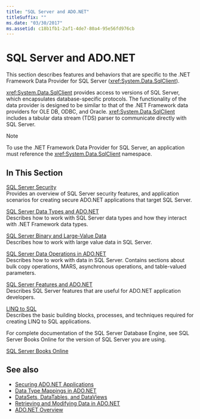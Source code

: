 ```yaml
---
title: "SQL Server and ADO.NET"
titleSuffix: ""
ms.date: "03/30/2017"
ms.assetid: c18b1fb1-2af1-4de7-80a4-95e56fd976cb
---
```

# SQL Server and ADO.NET
This section describes features and behaviors that are specific to the .NET Framework Data Provider for SQL Server (<xref:System.Data.SqlClient>).  
  
 <xref:System.Data.SqlClient> provides access to versions of SQL Server, which encapsulates database-specific protocols. The functionality of the data provider is designed to be similar to that of the .NET Framework data providers for OLE DB, ODBC, and Oracle. <xref:System.Data.SqlClient> includes a tabular data stream (TDS) parser to communicate directly with SQL Server.  
  
> [!NOTE]
> To use the .NET Framework Data Provider for SQL Server, an application must reference the <xref:System.Data.SqlClient> namespace.  
  
## In This Section  
 [SQL Server Security](sql-server-security.md)  
 Provides an overview of SQL Server security features, and application scenarios for creating secure ADO.NET applications that target SQL Server.  
  
 [SQL Server Data Types and ADO.NET](sql-server-data-types.md)  
 Describes how to work with SQL Server data types and how they interact with .NET Framework data types.  
  
 [SQL Server Binary and Large-Value Data](sql-server-binary-and-large-value-data.md)  
 Describes how to work with large value data in SQL Server.  
  
 [SQL Server Data Operations in ADO.NET](sql-server-data-operations.md)  
 Describes how to work with data in SQL Server. Contains sections about bulk copy operations, MARS, asynchronous operations, and table-valued parameters.  
  
 [SQL Server Features and ADO.NET](sql-server-features-and-adonet.md)  
 Describes SQL Server features that are useful for ADO.NET application developers.  
  
 [LINQ to SQL](./linq/index.md)  
 Describes the basic building blocks, processes, and techniques required for creating LINQ to SQL applications.  
  
 For complete documentation of the SQL Server Database Engine, see SQL Server Books Online for the version of SQL Server you are using.  
  
 [SQL Server Books Online](/sql/sql-server/sql-server-technical-documentation)  
  
## See also

- [Securing ADO.NET Applications](../securing-ado-net-applications.md)
- [Data Type Mappings in ADO.NET](../data-type-mappings-in-ado-net.md)
- [DataSets, DataTables, and DataViews](../dataset-datatable-dataview/index.md)
- [Retrieving and Modifying Data in ADO.NET](../retrieving-and-modifying-data.md)
- [ADO.NET Overview](../ado-net-overview.md)
